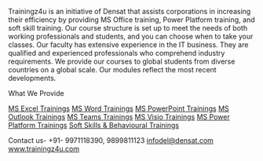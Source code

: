 Trainingz4u is an initiative of Densat that assists corporations in increasing their efficiency by providing MS Office training, Power Platform training, and soft skill training. 
Our course structure is set up to meet the needs of both working professionals and students, and you can choose when to take your classes.
Our faculty has extensive experience in the IT business. They are qualified and experienced professionals who comprehend industry requirements.
We provide our courses to global students from diverse countries on a global scale. Our modules reflect the most recent developments.

What We Provide

[MS Excel Trainings]([url](https://trainingz4u.com/ms-excel-training/))
[MS Word Trainings]([url](https://trainingz4u.com/ms-word-training/))
[MS PowerPoint Trainings]([url](https://trainingz4u.com/ms-powerpoint-training/))
[MS Outlook Trainings]([url](https://trainingz4u.com/microsoft-outlook-trainings/))
[MS Teams Trainings]([url](https://trainingz4u.com/microsoft-teams/))
[MS Visio Trainings]([[url](https://trainingz4u.com/microsoft-visio-training/))
[MS Power Platform Trainings]([url](https://trainingz4u.com/microsoft-power-platform-training/))
[Soft Skills & Behavioural Trainings]([url](https://trainingz4u.com/soft-skills-training/))

Contact us- +91- 9971118390, 9899811123 
infodel@densat.com
www.trainingz4u.com

